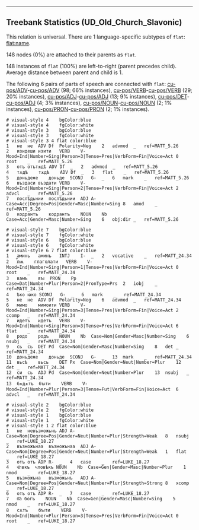 

--------------------------------------------------------------------------------

## Treebank Statistics (UD_Old_Church_Slavonic)

This relation is universal.
There are 1 language-specific subtypes of `flat`: [flat:name]().

148 nodes (0%) are attached to their parents as `flat`.

148 instances of `flat` (100%) are left-to-right (parent precedes child).
Average distance between parent and child is 1.

The following 6 pairs of parts of speech are connected with `flat`: [cu-pos/ADV]()-[cu-pos/ADV]() (98; 66% instances), [cu-pos/VERB]()-[cu-pos/VERB]() (29; 20% instances), [cu-pos/ADJ]()-[cu-pos/ADJ]() (13; 9% instances), [cu-pos/DET]()-[cu-pos/ADJ]() (4; 3% instances), [cu-pos/NOUN]()-[cu-pos/NOUN]() (2; 1% instances), [cu-pos/PRON]()-[cu-pos/PRON]() (2; 1% instances).


~~~ conllu
# visual-style 4	bgColor:blue
# visual-style 4	fgColor:white
# visual-style 3	bgColor:blue
# visual-style 3	fgColor:white
# visual-style 3 4 flat	color:blue
1	не	не	ADV	Df	Polarity=Neg	2	advmod	_	ref=MATT_5.26
2	изидеши	изити	VERB	V-	Mood=Ind|Number=Sing|Person=3|Tense=Pres|VerbForm=Fin|Voice=Act	0	root	_	ref=MATT_5.26
3	отъ	отътѫдѣ	ADV	Df	_	2	advmod	_	ref=MATT_5.26
4	тѫдѣ	тѫдѣ	ADV	Df	_	3	flat	_	ref=MATT_5.26
5	доньдеже	доньде	SCONJ	G-	_	6	mark	_	ref=MATT_5.26
6	въздаси	въздати	VERB	V-	Mood=Ind|Number=Sing|Person=2|Tense=Pres|VerbForm=Fin|Voice=Act	2	advcl	_	ref=MATT_5.26
7	послѣдьнии	послѣдьнии	ADJ	A-	Case=Acc|Degree=Pos|Gender=Masc|Number=Sing	8	amod	_	ref=MATT_5.26
8	кодрантъ	кодрантъ	NOUN	Nb	Case=Acc|Gender=Masc|Number=Sing	6	obj:dir	_	ref=MATT_5.26

~~~


~~~ conllu
# visual-style 7	bgColor:blue
# visual-style 7	fgColor:white
# visual-style 6	bgColor:blue
# visual-style 6	fgColor:white
# visual-style 6 7 flat	color:blue
1	аминь	аминъ	INTJ	I-	_	2	vocative	_	ref=MATT_24.34
2	ⷢ҇лѭ	глаголати	VERB	V-	Mood=Ind|Number=Sing|Person=1|Tense=Pres|VerbForm=Fin|Voice=Act	0	root	_	ref=MATT_24.34
3	вамъ	вꙑ	PRON	Pp	Case=Dat|Number=Plur|Person=2|PronType=Prs	2	iobj	_	ref=MATT_24.34
4	ѣко	ꙗко	SCONJ	G-	_	6	mark	_	ref=MATT_24.34
5	не	не	ADV	Df	Polarity=Neg	6	advmod	_	ref=MATT_24.34
6	мимо	мимоити	VERB	V-	Mood=Ind|Number=Sing|Person=3|Tense=Pres|VerbForm=Fin|Voice=Act	2	ccomp	_	ref=MATT_24.34
7	идетъ	идетъ	VERB	V-	Mood=Ind|Number=Sing|Person=3|Tense=Pres|VerbForm=Fin|Voice=Act	6	flat	_	ref=MATT_24.34
8	родо	родъ	NOUN	Nb	Case=Nom|Gender=Masc|Number=Sing	6	nsubj	_	ref=MATT_24.34
9	сь	сь	DET	Pd	Case=Nom|Gender=Masc|Number=Sing	8	det	_	ref=MATT_24.34
10	доньдеже	доньде	SCONJ	G-	_	13	mark	_	ref=MATT_24.34
11	вьсѣ	вьсь	DET	Px	Case=Nom|Gender=Neut|Number=Plur	12	det	_	ref=MATT_24.34
12	си	сь	ADJ	Pd	Case=Nom|Gender=Neut|Number=Plur	13	nsubj	_	ref=MATT_24.34
13	бѫдѫтъ	бꙑти	VERB	V-	Mood=Ind|Number=Plur|Person=3|Tense=Fut|VerbForm=Fin|Voice=Act	6	advcl	_	ref=MATT_24.34

~~~


~~~ conllu
# visual-style 2	bgColor:blue
# visual-style 2	fgColor:white
# visual-style 1	bgColor:blue
# visual-style 1	fgColor:white
# visual-style 1 2 flat	color:blue
1	не	невъзможьнъ	ADJ	A-	Case=Nom|Degree=Pos|Gender=Neut|Number=Plur|Strength=Weak	8	nsubj	_	ref=LUKE_18.27
2	възможънаа	възможънаа	ADJ	A-	Case=Nom|Degree=Pos|Gender=Neut|Number=Plur|Strength=Weak	1	flat	_	ref=LUKE_18.27
3	отъ	отъ	ADP	R-	_	4	case	_	ref=LUKE_18.27
4	ч҃лвкъ	чловѣкъ	NOUN	Nb	Case=Gen|Gender=Masc|Number=Plur	1	nmod	_	ref=LUKE_18.27
5	възможъна	възможьнъ	ADJ	A-	Case=Nom|Degree=Pos|Gender=Neut|Number=Plur|Strength=Strong	8	xcomp	_	ref=LUKE_18.27
6	отъ	отъ	ADP	R-	_	7	case	_	ref=LUKE_18.27
7	б҃а	богъ	NOUN	Nb	Case=Gen|Gender=Masc|Number=Sing	5	nmod	_	ref=LUKE_18.27
8	сѫтъ	бꙑти	VERB	V-	Mood=Ind|Number=Plur|Person=3|Tense=Pres|VerbForm=Fin|Voice=Act	0	root	_	ref=LUKE_18.27

~~~


